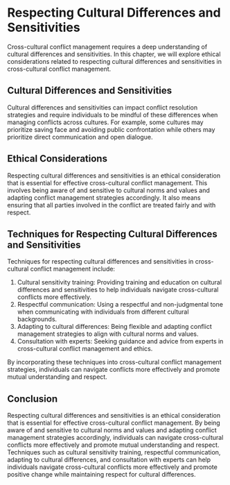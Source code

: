 Respecting Cultural Differences and Sensitivities
==========================================================================================================================

Cross-cultural conflict management requires a deep understanding of cultural differences and sensitivities. In this chapter, we will explore ethical considerations related to respecting cultural differences and sensitivities in cross-cultural conflict management.

Cultural Differences and Sensitivities
--------------------------------------

Cultural differences and sensitivities can impact conflict resolution strategies and require individuals to be mindful of these differences when managing conflicts across cultures. For example, some cultures may prioritize saving face and avoiding public confrontation while others may prioritize direct communication and open dialogue.

Ethical Considerations
----------------------

Respecting cultural differences and sensitivities is an ethical consideration that is essential for effective cross-cultural conflict management. This involves being aware of and sensitive to cultural norms and values and adapting conflict management strategies accordingly. It also means ensuring that all parties involved in the conflict are treated fairly and with respect.

Techniques for Respecting Cultural Differences and Sensitivities
----------------------------------------------------------------

Techniques for respecting cultural differences and sensitivities in cross-cultural conflict management include:

1. Cultural sensitivity training: Providing training and education on cultural differences and sensitivities to help individuals navigate cross-cultural conflicts more effectively.
2. Respectful communication: Using a respectful and non-judgmental tone when communicating with individuals from different cultural backgrounds.
3. Adapting to cultural differences: Being flexible and adapting conflict management strategies to align with cultural norms and values.
4. Consultation with experts: Seeking guidance and advice from experts in cross-cultural conflict management and ethics.

By incorporating these techniques into cross-cultural conflict management strategies, individuals can navigate conflicts more effectively and promote mutual understanding and respect.

Conclusion
----------

Respecting cultural differences and sensitivities is an ethical consideration that is essential for effective cross-cultural conflict management. By being aware of and sensitive to cultural norms and values and adapting conflict management strategies accordingly, individuals can navigate cross-cultural conflicts more effectively and promote mutual understanding and respect. Techniques such as cultural sensitivity training, respectful communication, adapting to cultural differences, and consultation with experts can help individuals navigate cross-cultural conflicts more effectively and promote positive change while maintaining respect for cultural differences.

